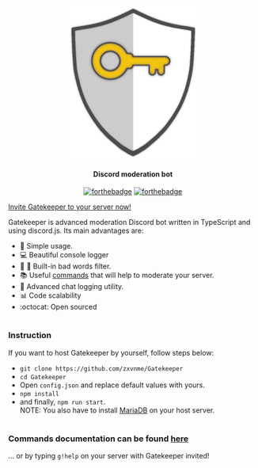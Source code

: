 <div align="center">
<img width="259", height="307" src="resources/logo.png" alt="Gatekeeper logo">
<h4>Discord moderation bot</h4>

[![forthebadge](https://forthebadge.com/images/badges/check-it-out.svg)](https://forthebadge.com)
[![forthebadge](https://forthebadge.com/images/badges/built-with-love.svg)](https://forthebadge.com)

</div>

[Invite Gatekeeper to your server now!](https://discordapp.com/api/oauth2/authorize?client_id=592788410951794729&permissions=8&scope=bot)

Gatekeeper is advanced moderation Discord bot written in TypeScript and using discord.js. Its main advantages are:
* :balloon: Simple usage.
* :computer: Beautiful console logger
* 🤬 :no_entry_sign: Built-in bad words filter.
* :books: Useful [commands](https://github.com/zxvnme/Gatekeeper/blob/master/DOCUMENTATION.md) that will help to moderate your server.
* :page_facing_up: Advanced chat logging utility.
* :bar_chart: Code scalability
* :octocat: Open sourced
#
### Instruction
If you want to host Gatekeeper by yourself, follow steps below:
* `git clone https://github.com/zxvnme/Gatekeeper`
* `cd Gatekeeper`
* Open `config.json` and replace default values with yours.
* `npm install`
* and finally, `npm run start`.  
NOTE: You also have to install [MariaDB](https://mariadb.org/) on your host server.
#

### Commands documentation can be found [here](https://github.com/zxvnme/gatekeeper/blob/master/DOCS.md)
... or by typing `g!help` on your server with Gatekeeper invited!
